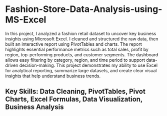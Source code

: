 # Fashion-Store-Data-Analysis-using-MS-Excel
In this project, I analyzed a fashion retail dataset to uncover key business insights using Microsoft Excel. I cleaned and structured the raw data, then built an interactive report using PivotTables and charts. The report highlights essential performance metrics such as total sales, profit by region, top-performing products, and customer segments.
The dashboard allows easy filtering by category, region, and time period to support data-driven decision-making. This project demonstrates my ability to use Excel for analytical reporting, summarize large datasets, and create clear visual insights that help understand business trends.

## Key Skills: Data Cleaning, PivotTables, Pivot Charts, Excel Formulas, Data Visualization, Business Analysis
